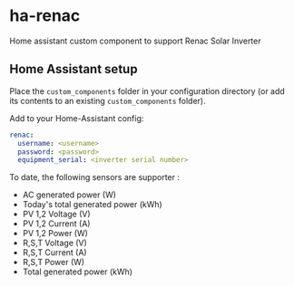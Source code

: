 # ha-renac
Home assistant custom component to support Renac Solar Inverter

## Home Assistant setup
Place the `custom_components` folder in your configuration directory (or add its contents to an existing `custom_components` folder).

Add to your Home-Assistant config:

```yaml
renac:
  username: <username>
  password: <password>
  equipment_serial: <inverter serial number>
```
To date, the following sensors are supporter :
- AC generated power (W)
- Today's total generated power (kWh)
- PV 1,2 Voltage (V)
- PV 1,2 Current (A)
- PV 1,2 Power (W)
- R,S,T Voltage (V)
- R,S,T Current (A)
- R,S,T Power (W)
- Total generated power (kWh)
